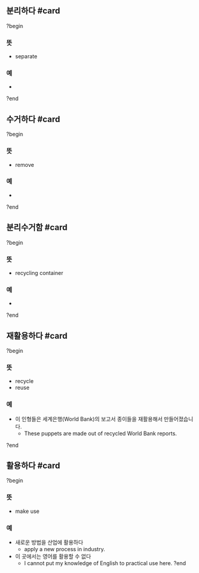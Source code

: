 ## 분리하다 #card
?begin
### 뜻
- separate
### 예
-
<!--SR:!2025-04-22,1,250-->
?end


## 수거하다 #card
?begin
### 뜻
- remove
### 예
-
?end


## 분리수거함 #card
?begin
### 뜻
- recycling container
### 예
-
<!--SR:!2025-04-18,1,230-->
?end


## 재활용하다 #card
?begin
### 뜻
- recycle
- reuse
### 예
- 이 인형들은 세계은행(World Bank)의 보고서 종이들을 재활용해서 만들어졌습니다.
	- These puppets are made out of recycled World Bank reports.
<!--SR:!2025-05-02,18,250-->
?end


## 활용하다 #card
?begin
### 뜻
- make use
### 예
- 새로운 방법을 산업에 활용하다
	- apply a new process in industry.
- 이 곳에서는 영어를 활용할 수 없다
	- I cannot put my knowledge of English to practical use here.
?end

